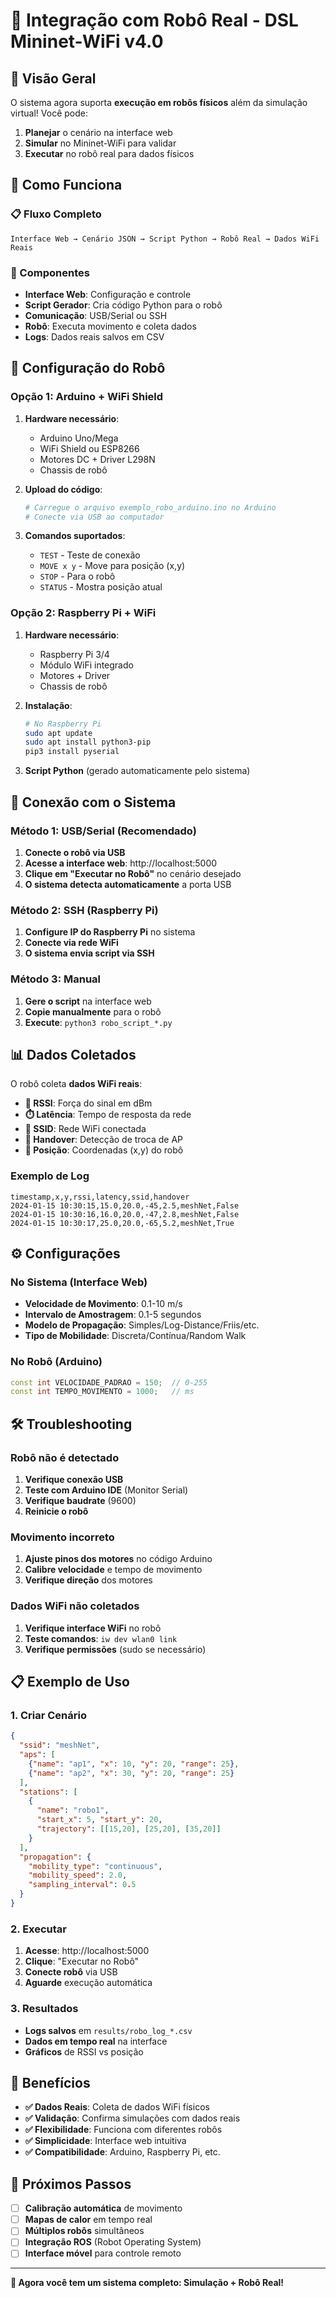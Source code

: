 # 🤖 Integração com Robô Real - DSL Mininet-WiFi v4.0

## 🎯 Visão Geral

O sistema agora suporta **execução em robôs físicos** além da simulação virtual! Você pode:

1. **Planejar** o cenário na interface web
2. **Simular** no Mininet-WiFi para validar
3. **Executar** no robô real para dados físicos

## 🚀 Como Funciona

### 📋 Fluxo Completo

```
Interface Web → Cenário JSON → Script Python → Robô Real → Dados WiFi Reais
```

### 🔧 Componentes

- **Interface Web**: Configuração e controle
- **Script Gerador**: Cria código Python para o robô
- **Comunicação**: USB/Serial ou SSH
- **Robô**: Executa movimento e coleta dados
- **Logs**: Dados reais salvos em CSV

## 🤖 Configuração do Robô

### Opção 1: Arduino + WiFi Shield

1. **Hardware necessário**:
   - Arduino Uno/Mega
   - WiFi Shield ou ESP8266
   - Motores DC + Driver L298N
   - Chassis de robô

2. **Upload do código**:
   ```bash
   # Carregue o arquivo exemplo_robo_arduino.ino no Arduino
   # Conecte via USB ao computador
   ```

3. **Comandos suportados**:
   - `TEST` - Teste de conexão
   - `MOVE x y` - Move para posição (x,y)
   - `STOP` - Para o robô
   - `STATUS` - Mostra posição atual

### Opção 2: Raspberry Pi + WiFi

1. **Hardware necessário**:
   - Raspberry Pi 3/4
   - Módulo WiFi integrado
   - Motores + Driver
   - Chassis de robô

2. **Instalação**:
   ```bash
   # No Raspberry Pi
   sudo apt update
   sudo apt install python3-pip
   pip3 install pyserial
   ```

3. **Script Python** (gerado automaticamente pelo sistema)

## 🔌 Conexão com o Sistema

### Método 1: USB/Serial (Recomendado)

1. **Conecte o robô via USB**
2. **Acesse a interface web**: http://localhost:5000
3. **Clique em "Executar no Robô"** no cenário desejado
4. **O sistema detecta automaticamente** a porta USB

### Método 2: SSH (Raspberry Pi)

1. **Configure IP do Raspberry Pi** no sistema
2. **Conecte via rede WiFi**
3. **O sistema envia script via SSH**

### Método 3: Manual

1. **Gere o script** na interface web
2. **Copie manualmente** para o robô
3. **Execute**: `python3 robo_script_*.py`

## 📊 Dados Coletados

O robô coleta **dados WiFi reais**:

- **📶 RSSI**: Força do sinal em dBm
- **⏱️ Latência**: Tempo de resposta da rede
- **📡 SSID**: Rede WiFi conectada
- **🔄 Handover**: Detecção de troca de AP
- **📍 Posição**: Coordenadas (x,y) do robô

### Exemplo de Log

```csv
timestamp,x,y,rssi,latency,ssid,handover
2024-01-15 10:30:15,15.0,20.0,-45,2.5,meshNet,False
2024-01-15 10:30:16,16.0,20.0,-47,2.8,meshNet,False
2024-01-15 10:30:17,25.0,20.0,-65,5.2,meshNet,True
```

## ⚙️ Configurações

### No Sistema (Interface Web)

- **Velocidade de Movimento**: 0.1-10 m/s
- **Intervalo de Amostragem**: 0.1-5 segundos
- **Modelo de Propagação**: Simples/Log-Distance/Friis/etc.
- **Tipo de Mobilidade**: Discreta/Contínua/Random Walk

### No Robô (Arduino)

```cpp
const int VELOCIDADE_PADRAO = 150;  // 0-255
const int TEMPO_MOVIMENTO = 1000;   // ms
```

## 🛠️ Troubleshooting

### Robô não é detectado

1. **Verifique conexão USB**
2. **Teste com Arduino IDE** (Monitor Serial)
3. **Verifique baudrate** (9600)
4. **Reinicie o robô**

### Movimento incorreto

1. **Ajuste pinos dos motores** no código Arduino
2. **Calibre velocidade** e tempo de movimento
3. **Verifique direção** dos motores

### Dados WiFi não coletados

1. **Verifique interface WiFi** no robô
2. **Teste comandos**: `iw dev wlan0 link`
3. **Verifique permissões** (sudo se necessário)

## 📋 Exemplo de Uso

### 1. Criar Cenário

```json
{
  "ssid": "meshNet",
  "aps": [
    {"name": "ap1", "x": 10, "y": 20, "range": 25},
    {"name": "ap2", "x": 30, "y": 20, "range": 25}
  ],
  "stations": [
    {
      "name": "robo1",
      "start_x": 5, "start_y": 20,
      "trajectory": [[15,20], [25,20], [35,20]]
    }
  ],
  "propagation": {
    "mobility_type": "continuous",
    "mobility_speed": 2.0,
    "sampling_interval": 0.5
  }
}
```

### 2. Executar

1. **Acesse**: http://localhost:5000
2. **Clique**: "Executar no Robô"
3. **Conecte robô** via USB
4. **Aguarde** execução automática

### 3. Resultados

- **Logs salvos** em `results/robo_log_*.csv`
- **Dados em tempo real** na interface
- **Gráficos** de RSSI vs posição

## 🎯 Benefícios

- **✅ Dados Reais**: Coleta de dados WiFi físicos
- **✅ Validação**: Confirma simulações com dados reais
- **✅ Flexibilidade**: Funciona com diferentes robôs
- **✅ Simplicidade**: Interface web intuitiva
- **✅ Compatibilidade**: Arduino, Raspberry Pi, etc.

## 🔮 Próximos Passos

- [ ] **Calibração automática** de movimento
- [ ] **Mapas de calor** em tempo real
- [ ] **Múltiplos robôs** simultâneos
- [ ] **Integração ROS** (Robot Operating System)
- [ ] **Interface móvel** para controle remoto

---

**🎉 Agora você tem um sistema completo: Simulação + Robô Real!** 